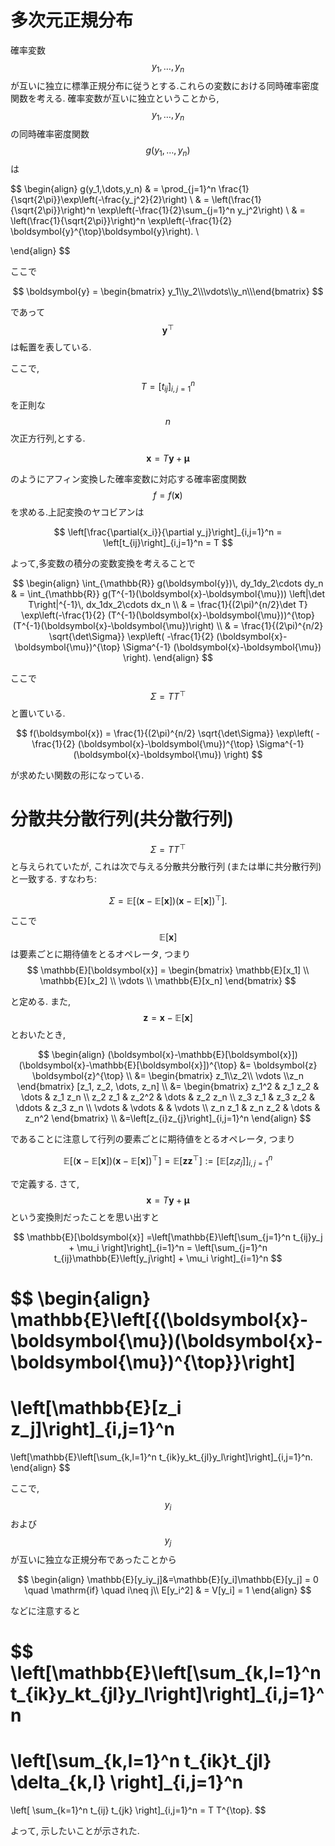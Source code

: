
# 多次元正規分布

確率変数 $$y_1,\dots,y_n$$ が互いに独立に標準正規分布に従うとする.これらの変数における同時確率密度関数を考える.
確率変数が互いに独立ということから,$$y_1,\dots,y_n$$ の同時確率密度関数 $$g(y_1,\dots,y_n)$$ は

$$
\begin{align}
g(y_1,\dots,y_n) & = \prod_{j=1}^n
                     \frac{1}{\sqrt{2\pi}}\exp\left(-\frac{y_j^2}{2}\right) \\
                 & = \left(\frac{1}{\sqrt{2\pi}}\right)^n
                     \exp\left(-\frac{1}{2}\sum_{j=1}^n y_j^2\right) \\
                 & = \left(\frac{1}{\sqrt{2\pi}}\right)^n
                     \exp\left(-\frac{1}{2} \boldsymbol{y}^{\top}\boldsymbol{y}\right). \\

\end{align}
$$

ここで

$$
\boldsymbol{y} = \begin{bmatrix} y_1\\y_2\\\vdots\\y_n\\\end{bmatrix}
$$

であって $$\boldsymbol{y}^{\top}$$ は転置を表している.

ここで,$$T= [t_{ij}]_{i,j=1}^n$$ を正則な $$n$$ 次正方行列,とする.

$$
\boldsymbol{x} = T\boldsymbol{y} + \boldsymbol{\mu}
$$

のようにアフィン変換した確率変数に対応する確率密度関数 $$f=f(\boldsymbol{x})$$ を求める.上記変換のヤコビアンは

$$
\left[\frac{\partial{x_i}}{\partial y_j}\right]_{i,j=1}^n = \left[t_{ij}\right]_{i,j=1}^n = T
$$


よって,多変数の積分の変数変換を考えることで

$$
\begin{align}
\int_{\mathbb{R}} g(\boldsymbol{y})\, dy_1dy_2\cdots dy_n & = \int_{\mathbb{R}}
                                                              g(T^{-1}(\boldsymbol{x}-\boldsymbol{\mu}))
                                                              \left|\det T\right|^{-1}\, dx_1dx_2\cdots dx_n \\
                                             & = \frac{1}{(2\pi)^{n/2}\det T}
                                                 \exp\left(-\frac{1}{2}
                                                           (T^{-1}(\boldsymbol{x}-\boldsymbol{\mu}))^{\top}
                                                           (T^{-1}(\boldsymbol{x}-\boldsymbol{\mu})\right) \\
                                             & = \frac{1}{(2\pi)^{n/2} \sqrt{\det\Sigma}}
                                                 \exp\left(
                                                     -\frac{1}{2}
                                                     (\boldsymbol{x}-\boldsymbol{\mu})^{\top}
                                                      \Sigma^{-1}
                                                     (\boldsymbol{x}-\boldsymbol{\mu})
                                                 \right).
\end{align}
$$

ここで $$\Sigma = TT^{\top}$$ と置いている.

$$
f(\boldsymbol{x}) =
\frac{1}{(2\pi)^{n/2} \sqrt{\det\Sigma}}
\exp\left(
        -\frac{1}{2}
        (\boldsymbol{x}-\boldsymbol{\mu})^{\top}
         \Sigma^{-1}
        (\boldsymbol{x}-\boldsymbol{\mu})
    \right)
$$

が求めたい関数の形になっている.

# 分散共分散行列(共分散行列)

$$\Sigma = TT^{\top}$$ と与えられていたが, これは次で与える分散共分散行列 (または単に共分散行列) と一致する. すなわち:

$$
\Sigma = \mathbb{E} \left[(\boldsymbol{x}-\mathbb{E}[\boldsymbol{x}])(\boldsymbol{x}-\mathbb{E}[\boldsymbol{x}])^{\top}\right].
$$

ここで $$\mathbb{E}[\boldsymbol{x}]$$ は要素ごとに期待値をとるオペレータ, つまり
$$
\mathbb{E}[\boldsymbol{x}] = \begin{bmatrix}
                                 \mathbb{E}[x_1] \\ \mathbb{E}[x_2] \\ \vdots \\ \mathbb{E}[x_n]
                             \end{bmatrix}
$$

と定める. また, $$\boldsymbol{z}=\boldsymbol{x}-\mathbb{E}[\boldsymbol{x}] $$とおいたとき,

$$
\begin{align}
(\boldsymbol{x}-\mathbb{E}[\boldsymbol{x}])(\boldsymbol{x}-\mathbb{E}[\boldsymbol{x}])^{\top} &=
\boldsymbol{z} \boldsymbol{z}^{\top} \\
 &=
\begin{bmatrix} z_1\\z_2\\ \vdots \\z_n \end{bmatrix} [z_1, z_2, \dots, z_n] \\
&=
\begin{bmatrix}
z_1^2   & z_1 z_2 & \dots  & z_1 z_n \\
z_2 z_1 & z_2^2   & \dots  & z_2 z_n \\
z_3 z_1 & z_3 z_2 & \ddots & z_3 z_n \\
\vdots  & \vdots  &        & \vdots  \\
z_n z_1 & z_n z_2 & \dots  & z_n^2   
\end{bmatrix} \\
&=\left[z_{i}z_{j}\right]_{i,j=1}^n
\end{align}
$$

であることに注意して行列の要素ごとに期待値をとるオペレータ, つまり

$$
\mathbb{E}[(\boldsymbol{x}-\mathbb{E}[\boldsymbol{x}])(\boldsymbol{x}-\mathbb{E}[\boldsymbol{x}])^{\top}]=\mathbb{E}[\boldsymbol{z}\boldsymbol{z}^{\top}] := \left[\mathbb{E}[z_iz_j]\right]_{i,j=1}^n
$$

で定義する. さて, $$\boldsymbol{x}=T\boldsymbol{y}+\boldsymbol{\mu}$$ という変換則だったことを思い出すと

$$
\mathbb{E}[\boldsymbol{x}] =\left[\mathbb{E}\left[\sum_{j=1}^n t_{ij}y_j + \mu_i \right]\right]_{i=1}^n
                           = \left[\sum_{j=1}^n t_{ij}\mathbb{E}\left[y_j\right] + \mu_i \right]_{i=1}^n
$$

$$
\begin{align}
\mathbb{E}\left[{(\boldsymbol{x}-\boldsymbol{\mu})(\boldsymbol{x}-\boldsymbol{\mu})^{\top}}\right]
=
\left[\mathbb{E}[z_i z_j]\right]_{i,j=1}^n
=
\left[\mathbb{E}\left[\sum_{k,l=1}^n t_{ik}y_kt_{jl}y_l\right]\right]_{i,j=1}^n.
\end{align}
$$

ここで, $$y_i$$ および $$y_j$$ が互いに独立な正規分布であったことから

$$
\begin{align}
\mathbb{E}[y_iy_j]&=\mathbb{E}[y_i]\mathbb{E}[y_j] = 0 \quad \mathrm{if} \quad i\neq j\\
E[y_i^2] & = V[y_i] = 1
\end{align}
$$


などに注意すると

$$
\left[\mathbb{E}\left[\sum_{k,l=1}^n t_{ik}y_kt_{jl}y_l\right]\right]_{i,j=1}^n
=
\left[\sum_{k,l=1}^n t_{ik}t_{jl} \delta_{k,l} \right]_{i,j=1}^n
=
\left[ \sum_{k=1}^n t_{ij} t_{jk} \right]_{i,j=1}^n = T T^{\top}.
$$

よって, 示したいことが示された.

